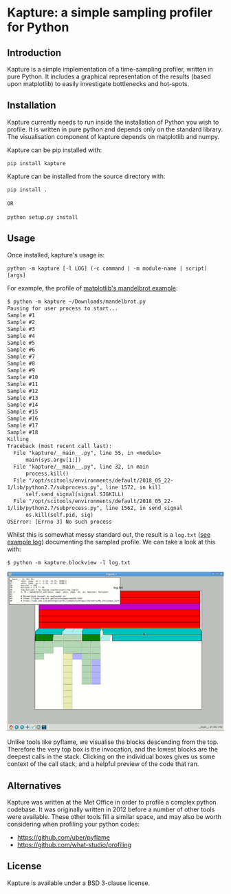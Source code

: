 # Kapture: a simple sampling profiler for Python

## Introduction

Kapture is a simple implementation of a time-sampling profiler, written in pure Python.
It includes a graphical representation of the results (based upon matplotlib) to easily
investigate bottlenecks and hot-spots.

## Installation

Kapture currently needs to run inside the installation of Python you wish to profile.
It is written in pure python and depends only on the standard library.
The visualisation component of kapture depends on matplotlib and numpy.

Kapture can be pip installed with:

    pip install kapture

Kapture can be installed from the source directory with:

    pip install .

    OR

    python setup.py install

## Usage

Once installed, kapture's usage is:

    python -m kapture [-l LOG] (-c command | -m module-name | script) [args]

For example, the profile of [matplotlib's mandelbrot example](
https://matplotlib.org/examples/showcase/mandelbrot.html):

    $ python -m kapture ~/Downloads/mandelbrot.py
    Pausing for user process to start...
    Sample #1
    Sample #2
    Sample #3
    Sample #4
    Sample #5
    Sample #6
    Sample #7
    Sample #8
    Sample #9
    Sample #10
    Sample #11
    Sample #12
    Sample #13
    Sample #14
    Sample #15
    Sample #16
    Sample #17
    Sample #18
    Killing
    Traceback (most recent call last):
      File "kapture/__main__.py", line 55, in <module>
          main(sys.argv[1:])
      File "kapture/__main__.py", line 32, in main
          process.kill()
      File "/opt/scitools/environments/default/2018_05_22-1/lib/python2.7/subprocess.py", line 1572, in kill
          self.send_signal(signal.SIGKILL)
      File "/opt/scitools/environments/default/2018_05_22-1/lib/python2.7/subprocess.py", line 1562, in send_signal
          os.kill(self.pid, sig)
    OSError: [Errno 3] No such process

Whilst this is somewhat messy standard out, the result is a ``log.txt``
([see example log](docs/example_log.txt)) documenting the sampled profile.
We can take a look at this with:

    $ python -m kapture.blockview -l log.txt

![screenshot](docs/screenshot.png)

Unlike tools like pyflame, we visualise the blocks descending from the top.
Therefore the very top box is the invocation, and the lowest blocks are the deepest calls in the stack.
Clicking on the individual boxes gives us some context of the call stack, and a helpful preview of the code
that ran.


## Alternatives

Kapture was written at the Met Office in order to profile a complex python codebase.
It was originally written in 2012 before a number of other tools were available.
These other tools fill a similar space, and may also be worth considering when
profiling your python codes:

 * https://github.com/uber/pyflame
 * https://github.com/what-studio/profiling

## License

Kapture is available under a BSD 3-clause license.
